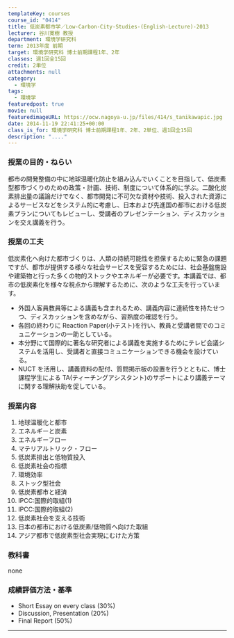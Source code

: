 ```yaml
---
templateKey: courses
course_id: "0414"
title: 低炭素都市学／Low-Carbon-City-Studies-(English-Lecture)-2013
lecturer: 谷川寛樹 教授
department: 環境学研究科
term: 2013年度 前期
target: 環境学研究科 博士前期課程1年、2年
classes: 週1回全15回
credit: 2単位
attachments: null
category:
  - 環境学
tags:
  - 環境学
featuredpost: true
movie: null
featuredimageURL: https://ocw.nagoya-u.jp/files/414/s_tanikawapic.jpg
date: 2014-11-19 22:41:25+00:00
class_is_for: 環境学研究科 博士前期課程1年、2年、2単位、週1回全15回
description: "...."
---
```


### 授業の目的・ねらい

都市の開発整備の中に地球温暖化防止を組み込んでいくことを目指して、低炭素型都市づくりのための政策・計画、技術、制度について体系的に学ぶ。二酸化炭素排出量の議論だけでなく、都市開発に不可欠な資材や技術、投入された資源によるサービスなどをシステム的に考慮し、日本および先進国の都市における低炭素プランについてもレビューし、受講者のプレゼンテーション、ディスカッションを交え講義を行う。

### 授業の工夫

低炭素化へ向けた都市づくりは、人類の持続可能性を担保するために緊急の課題ですが、都市が提供する様々な社会サービスを受容するためには、社会基盤施設や建築物と行った多くの物的ストックやエネルギーが必要です。本講義では、都市の低炭素化を様々な視点から理解するために、次のような工夫を行っています。

- 外国人客員教員等による講義も含まれるため、講義内容に連続性を持たせつつ、ディスカッションを含めながら、習熟度の確認を行う。
- 各回の終わりに Reaction Paper(小テスト)を行い、教員と受講者間でのコミュニケーションの一助としている。
- 本分野にて国際的に著名な研究者による講義を実施するためにテレビ会議システムを活用し、受講者と直接コミュニケーションできる機会を設けている。
- NUCT を活用し、講義資料の配付、質問掲示板の設置を行うとともに、博士課程学生による TA(ティーチングアシスタント)のサポートにより講義テーマに関する理解扶助を促している。

### 授業内容

1. 地球温暖化と都市
2. エネルギーと炭素
3. エネルギーフロー
4. マテリアルトリック・フロー
5. 低炭素排出と低物質投入
6. 低炭素社会の指標
7. 環境効率
8. ストック型社会
9. 低炭素都市と経済
10. IPCC:国際的取組(1)
11. IPCC:国際的取組(2)
12. 低炭素社会を支える技術
13. 日本の都市における低炭素/低物質へ向けた取組
14. アジア都市で低炭素型社会実現にむけた方策

### 教科書

none

### 成績評価方法・基準

- Short Essay on every class (30%)
- Discussion, Presentation (20%)
- Final Report (50%)

---
